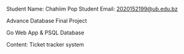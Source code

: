 Student Name: Chahiim Pop
Student Email: 2020152199@ub.edu.bz

Advance Database Final Project

Go Web App & PSQL Database


Content: Ticket tracker system
